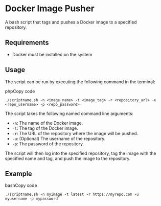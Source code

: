 # Docker Image Pusher

A bash script that tags and pushes a Docker image to a specified repository.

## Requirements

-   Docker must be installed on the system

## Usage

The script can be run by executing the following command in the terminal:

phpCopy code

`./scriptname.sh -n <image_name> -t <image_tag> -r <repository_url> -u <repo_username> -p <repo_password>` 

The script takes the following named command line arguments:

-   `-n`: The name of the Docker image.
-   `-t`: The tag of the Docker image.
-   `-r`: The URL of the repository where the image will be pushed.
-   `-u`: (Optional) The username of the repository.
-   `-p`: The password of the repository.

The script will then log into the specified repository, tag the image with the specified name and tag, and push the image to the repository.

## Example

bashCopy code

`./scriptname.sh -n myimage -t latest -r https://myrepo.com -u myusername -p mypassword`
